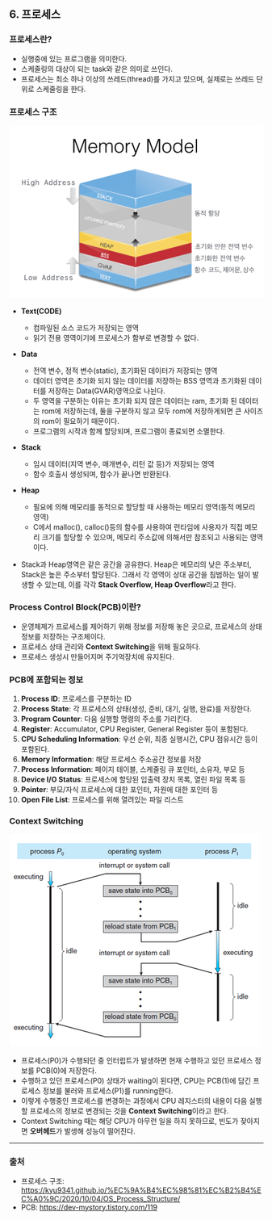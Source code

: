 ## 6. 프로세스
### 프로세스란?
- 실행중에 있는 프로그램을 의미한다. 
- 스케줄링의 대상이 되는 task와 같은 의미로 쓰인다.
- 프로세스는 최소 하나 이상의 쓰레드(thread)를 가지고 있으며, 실제로는 쓰레드 단위로 스케줄링을 한다.
### 프로세스 구조
![프로세스 구조](./img/processStructure.png)
- **Text(CODE)**
    - 컴파일된 소스 코드가 저장되는 영역
    - 읽기 전용 영역이기에 프로세스가 함부로 변경할 수 없다.
  

- **Data**
    - 전역 변수, 정적 변수(static), 초기화된 데이터가 저장되는 영역
    - 데이터 영역은 초기화 되지 않는 데이터를 저장하는 BSS 영역과 초기화된 데이터를 저장하는 Data(GVAR)영역으로 나뉜다.
    - 두 영역을 구분하는 이유는 초기화 되지 않은 데이터는 ram, 초기화 된 데이터는 rom에 저장하는데, 둘을 구분하지 않고 모두 rom에 저장하게되면 큰 사이즈의 rom이 필요하기 때문이다.
    - 프로그램의 시작과 함께 할당되며, 프로그램이 종료되면 소멸한다.
  

- **Stack**
    - 임시 데이터(지역 변수, 매개변수, 리턴 값 등)가 저장되는 영역
    - 함수 호출시 생성되며, 함수가 끝나면 반환된다.
  

- **Heap**
    - 필요에 의해 메모리를 동적으로 할당할 때 사용하는 메모리 영역(동적 메모리 영역)
    - C에서 malloc(), calloc()등의 함수를 사용하여 런타임에 사용자가 직접 메모리 크기를 할당할 수 있으며, 메모리 주소값에 의해서만 참조되고 사용되는 영역이다.
  
   
- Stack과 Heap영역은 같은 공간을 공유한다. Heap은 메모리의 낮은 주소부터, Stack은 높은 주소부터 할당된다. 그래서 각 영역이 상대 공간을 침범하는 일이 발생할 수 있는데, 이를 각각 **Stack Overflow, Heap Overflow**라고 한다.

### Process Control Block(PCB)이란?
  - 운영체제가 프로세스를 제어하기 위해 정보를 저장해 놓은 곳으로, 프로세스의 상태 정보를 저장하는 구조체이다.
  - 프로세스 상태 관리와 **Context Switching**을 위해 필요하다.
  - 프로세스 생성시 만들어지며 주기억장치에 유지된다.

### PCB에 포함되는 정보
1. **Process ID**: 프로세스를 구분하는 ID
2. **Process State**: 각 프로세스의 상태(생성, 준비, 대기, 실행, 완료)를 저장한다.
3. **Program Counter**: 다음 실행할 명령의 주소를 가리킨다.
4. **Register**: Accumulator, CPU Register, General Register 등이 포함된다.
5. **CPU Scheduling Information**: 우선 순위, 최종 실행시간, CPU 점유시간 등이 포함된다.
6. **Memory Information**: 해당 프로세스 주소공간 정보를 저장
7. **Process Information**: 페이지 테이블, 스케줄링 큐 포인터, 소유자, 부모 등
8. **Device I/O Status**: 프로세스에 할당된 입출력 장치 목록, 열린 파일 목록 등
9. **Pointer**: 부모/자식 프로세스에 대한 포인터, 자원에 대한 포인터 등
10. **Open File List**: 프로세스를 위해 열려있는 파일 리스트

### Context Switching
![Context Switching](./img/contextSwitching.png)
- 프로세스(P0)가 수행되던 중 인터럽트가 발생하면 현재 수행하고 있던 프로세스 정보를 PCB(0)에 저장한다.
- 수행하고 있던 프로세스(P0) 상태가 waiting이 된다면, CPU는 PCB(1)에 담긴 프로세스 정보를 불러와 프로세스(P1)를 running한다.
- 이렇게 수행중인 프로세스를 변경하는 과정에서 CPU 레지스터의 내용이 다음 실행할 프로세스의 정보로 변경되는 것을 **Context Switching**이라고 한다.
- Context Switching 때는 해당 CPU가 아무런 일을 하지 못하므로, 빈도가 잦아지면 **오버헤드**가 발생해 성능이 떨어진다.
---
### 출처
- 프로세스 구조: https://kyu9341.github.io/%EC%9A%B4%EC%98%81%EC%B2%B4%EC%A0%9C/2020/10/04/OS_Process_Structure/
- PCB: https://dev-mystory.tistory.com/119  